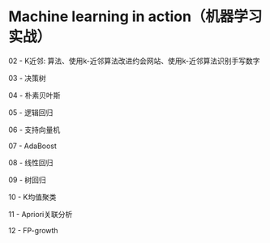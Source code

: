 # Machine learning in action（机器学习实战）

02 - K近邻: 算法、使用k-近邻算法改进约会网站、使用k-近邻算法识别手写数字

03 - 决策树

04 - 朴素贝叶斯

05 - 逻辑回归

06 - 支持向量机

07 - AdaBoost

08 - 线性回归

09 - 树回归

10 - K均值聚类

11 - Apriori关联分析

12 - FP-growth
